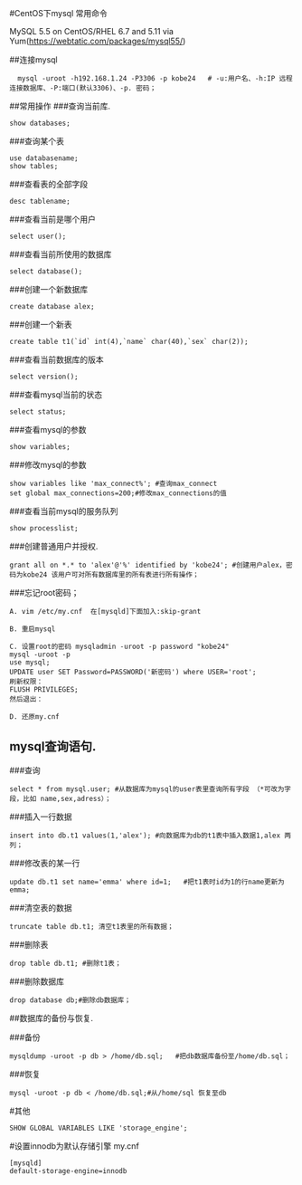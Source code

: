 #CentOS下mysql 常用命令

MySQL 5.5 on CentOS/RHEL 6.7 and 5.11 via Yum(https://webtatic.com/packages/mysql55/)

##连接mysql
```
  mysql -uroot -h192.168.1.24 -P3306 -p kobe24   # -u:用户名、-h:IP 远程连接数据库、-P:端口(默认3306)、-p. 密码；
```

##常用操作
###查询当前库.
```
show databases;
```
###查询某个表
```
use databasename;
show tables;
```
###查看表的全部字段
```
desc tablename;
```
###查看当前是哪个用户
```
select user();
```
###查看当前所使用的数据库
```
select database();
```
###创建一个新数据库
```
create database alex;
```
###创建一个新表
```
create table t1(`id` int(4),`name` char(40),`sex` char(2));
```
###查看当前数据库的版本
```
select version();
```
###查看mysql当前的状态
```
select status;
```
###查看mysql的参数
```
show variables;
```
###修改mysql的参数
```
show variables like 'max_connect%'; #查询max_connect
set global max_connections=200;#修改max_connections的值
```
###查看当前mysql的服务队列
```
show processlist;
```
###创建普通用户并授权.
```
grant all on *.* to 'alex'@'%' identified by 'kobe24'; #创建用户alex，密码为kobe24 该用户可对所有数据库里的所有表进行所有操作；
```
###忘记root密码；
```
A. vim /etc/my.cnf  在[mysqld]下面加入:skip-grant

B. 重启mysql

C. 设置root的密码 mysqladmin -uroot -p password "kobe24"
mysql -uroot -p
use mysql;
UPDATE user SET Password=PASSWORD('新密码') where USER='root';
刷新权限：
FLUSH PRIVILEGES;
然后退出：

D. 还原my.cnf

```

## mysql查询语句.

###查询
```
select * from mysql.user; #从数据库为mysql的user表里查询所有字段 （*可改为字段，比如 name,sex,adress）；
```
###插入一行数据
```
insert into db.t1 values(1,'alex'); #向数据库为db的t1表中插入数据1,alex 两列；
```
###修改表的某一行
```
update db.t1 set name='emma' where id=1;   #把t1表时id为1的行name更新为emma;
```
###清空表的数据
```
truncate table db.t1; 清空t1表里的所有数据；
```
###删除表
```
drop table db.t1; #删除t1表；
```
###删除数据库
```
drop database db;#删除db数据库；
```

##数据库的备份与恢复.

###备份
```
mysqldump -uroot -p db > /home/db.sql;   #把db数据库备份至/home/db.sql；
```
###恢复
```
mysql -uroot -p db < /home/db.sql;#从/home/sql 恢复至db
```

#其他
```
SHOW GLOBAL VARIABLES LIKE 'storage_engine';
```
#设置innodb为默认存储引擎 my.cnf
```
[mysqld]
default-storage-engine=innodb
```

